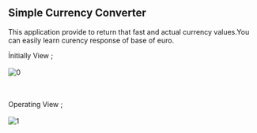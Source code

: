 ## Simple Currency Converter
This application provide to return that fast and actual currency values.You can easily learn curency response of base of euro. 

İnitially View ;
<br>
<br>
![0](https://user-images.githubusercontent.com/51750773/86181358-8871aa00-bb36-11ea-8710-a040ef8e0735.png)
 <br>
 <br>
 <br>
 
 Operating View ;
 <br>
 <br>
 ![1](https://user-images.githubusercontent.com/51750773/86181434-a6d7a580-bb36-11ea-87d6-b7d3284a3115.png)

